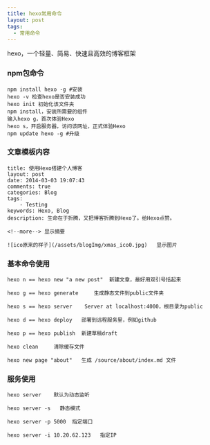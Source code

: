 ```yaml
---
title: hexo常用命令
layout: post
tags:   
  - 常用命令  
---
```


hexo，一个轻量、简易、快速且高效的博客框架

<!--more-->


### npm包命令  


    npm install hexo -g #安装  
    hexo -v 检查hexo是否安装成功
    hexo init 初始化该文件夹
    npm install，安装所需要的组件
    输入hexo g，首次体验Hexo
    hexo s，开启服务器，访问该网址，正式体验Hexo
    npm update hexo -g #升级    


### 文章模板内容

    title: 使用Hexo搭建个人博客
    layout: post
    date: 2014-03-03 19:07:43
    comments: true
    categories: Blog
    tags: 
        - Testing
    keywords: Hexo, Blog
    description: 生命在于折腾，又把博客折腾到Hexo了。给Hexo点赞。
    
    <!--more--> 显示摘要   
    
    ![ico原来的样子](/assets/blogImg/xmas_ico0.jpg)   显示图片




### 基本命令使用   

    hexo n == hexo new "a new post"  新建文章，最好用双引号括起来
    
    hexo g == hexo generate     生成静态文件到public文件夹
    
    hexo s == hexo server    Server at localhost:4000，根目录为public
    
    hexo d == hexo deploy   部署到远程服务里，例如github
    
    hexo p == hexo publish  新建草稿draft
    
    hexo clean     清除缓存文件
    
    hexo new page "about"   生成 /source/about/index.md 文件   
    
    
### 服务使用
    
    hexo server    默认为动态监听

    hexo server -s   静态模式
    
    hexo server -p 5000  指定端口
    
    hexo server -i 10.20.62.123   指定IP